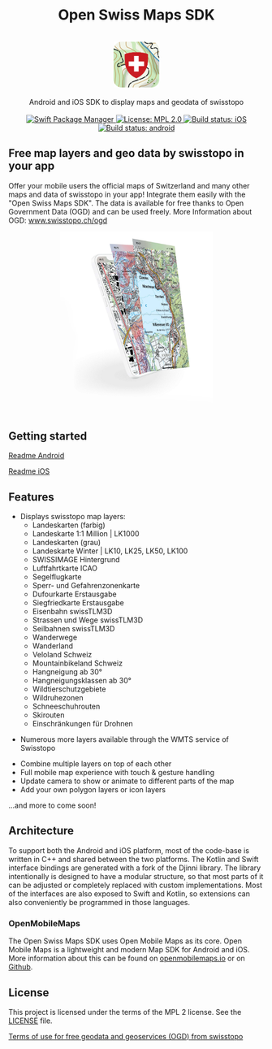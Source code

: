 <h1 align="center">Open Swiss Maps SDK</h1> 

<br />

<div align="center">
  <img width="90" height="90" src="logo.png" />
  <br />
  <br />
  Android and iOS SDK to display maps and geodata of swisstopo
  <br />
  <br />
</div>

<div align="center">
    <!-- SPM -->
    <a href="https://github.com/apple/swift-package-manager">
      <img alt="Swift Package Manager"
      src="https://img.shields.io/badge/SPM-%E2%9C%93-brightgreen.svg?style=flat">
    </a>
        <!-- License -->
    <a href="https://github.com/geoadmin/lib-open-swiss-maps-sdk/blob/master/LICENSE">
      <img alt="License: MPL 2.0"
      src="https://img.shields.io/badge/License-MPL%202.0-brightgreen.svg">
    </a>
    <!-- iOS Build -->
    <a href="https://github.com/geoadmin/lib-open-swiss-maps-sdk/actions/workflows/ios.yml">
      <img alt="Build status: iOS"
      src="https://github.com/geoadmin/lib-open-swiss-maps-sdk/actions/workflows/ios.yml/badge.svg">
    </a>
    <!-- android Build -->
    <a href="https://github.com/geoadmin/lib-open-swiss-maps-sdk/actions/workflows/android.yml">
      <img alt="Build status: android"
      src="https://github.com/geoadmin/lib-open-swiss-maps-sdk/actions/workflows/android.yml/badge.svg">
    </a>
</div>

## Free map layers and geo data by swisstopo in your app
Offer your mobile users the official maps of Switzerland and many other maps and data of swisstopo in your app! Integrate them easily with the "Open Swiss Maps SDK". The data is available for free thanks to Open Government Data (OGD) and can be used freely.
More Information about OGD: <a href="https://www.swisstopo.ch/ogd">www.swisstopo.ch/ogd</a>

<div align="center">
  <img width="300" src="illustration.jpg" />
</div>

## Getting started

[Readme Android](./android/)

[Readme iOS](./ios/)

## Features

* Displays swisstopo map layers:
   - Landeskarten (farbig)
   - Landeskarte 1:1 Million | LK1000
   - Landeskarten (grau)
   - Landeskarte Winter | LK10, LK25, LK50, LK100
   - SWISSIMAGE Hintergrund
   - Luftfahrtkarte ICAO
   - Segelflugkarte
   - Sperr- und Gefahrenzonenkarte
   - Dufourkarte Erstausgabe
   - Siegfriedkarte Erstausgabe
   - Eisenbahn swissTLM3D
   - Strassen und Wege swissTLM3D
   - Seilbahnen swissTLM3D
   - Wanderwege
   - Wanderland
   - Veloland Schweiz
   - Mountainbikeland Schweiz
   - Hangneigung ab 30°
   - Hangneigungsklassen ab 30°
   - Wildtierschutzgebiete
   - Wildruhezonen
   - Schneeschuhrouten
   - Skirouten
   - Einschränkungen für Drohnen
- Numerous more layers available through the WMTS service of Swisstopo 
* Combine multiple layers on top of each other
* Full mobile map experience with touch & gesture handling
* Update camera to show or animate to different parts of the map
* Add your own polygon layers or icon layers

...and more to come soon!

## Architecture

To support both the Android and iOS platform, most of the code-base is written in C++ and shared between the two platforms. The Kotlin and Swift interface bindings are generated with a fork of the Djinni library. The library intentionally is designed to have a modular structure, so that most parts of it can be adjusted or completely replaced with custom implementations. Most of the interfaces are also exposed to Swift and Kotlin, so extensions can also conveniently be programmed in those languages.

### OpenMobileMaps

The Open Swiss Maps SDK uses Open Mobile Maps as its core. Open Mobile Maps is a lightweight and modern Map SDK for Android and iOS. More information about this can be found on <a href="https://openmobilemaps.io/">openmobilemaps.io</a> or on [Github](https://github.com/openmobilemaps/maps-core).

## License
This project is licensed under the terms of the MPL 2 license. See the [LICENSE](LICENSE) file.

[Terms of use for free geodata and geoservices (OGD) from swisstopo](https://www.swisstopo.admin.ch/de/home/meta/konditionen/geodaten/ogd.html)

